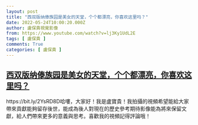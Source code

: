 ```yaml
---
layout: post
title: "西双版纳傣族园是美女的天堂，个个都漂亮，你喜欢这里吗？"
date: 2022-05-24T10:00:20.000Z
author: 盧保貴視覺影像
from: https://www.youtube.com/watch?v=lj3Ky1UdL2E
tags: [ 盧保貴 ]
comments: True
categories: [ 盧保貴 ]
---
```

<!--1653386420000-->
[西双版纳傣族园是美女的天堂，个个都漂亮，你喜欢这里吗？](https://www.youtube.com/watch?v=lj3Ky1UdL2E)
------

<div>
https://bit.ly/2YsRD8D哈嘍，大家好！我是盧寶貴！我拍攝的視頻希望能給大家帶來貢獻能夠留存後世，能成為後人對現在的歷史參考期待影像能為將來保留文獻，給人們帶來更多的意義與思考。喜歡我的視頻記得評論哦！
</div>
